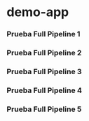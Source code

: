 # demo-app

### Prueba Full Pipeline 1 
### Prueba Full Pipeline 2
### Prueba Full Pipeline 3
### Prueba Full Pipeline 4
### Prueba Full Pipeline 5

